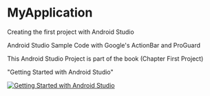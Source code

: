 MyApplication
=============

Creating the first project with Android Studio

Android Studio Sample Code with Google's ActionBar and ProGuard

This Android Studio Project is part of the book (Chapter First Project)

"Getting Started with Android Studio" 

[![Getting Started with Android Studio](https://lh4.googleusercontent.com/eGPIj_C-w8ldGLx3iTq7DqQ3Iqyo-NJHtbKnEQV2uiM=w162-h207-p-no)](http://www.amazon.com/dp/B00JFOCDCU//)  

